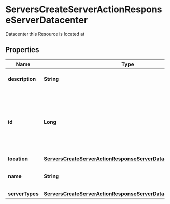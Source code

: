 

# ServersCreateServerActionResponseServerDatacenter

Datacenter this Resource is located at

## Properties

| Name | Type | Description | Notes |
|------------ | ------------- | ------------- | -------------|
|**description** | **String** | Description of the Datacenter |  |
|**id** | **Long** | ID of the Resource. Limited to 52 bits to ensure compatibility with JSON double precision floats.  |  |
|**location** | [**ServersCreateServerActionResponseServerDatacenterLocation**](ServersCreateServerActionResponseServerDatacenterLocation.md) |  |  |
|**name** | **String** | Unique identifier of the Datacenter |  |
|**serverTypes** | [**ServersCreateServerActionResponseServerDatacenterServerTypes**](ServersCreateServerActionResponseServerDatacenterServerTypes.md) |  |  |



